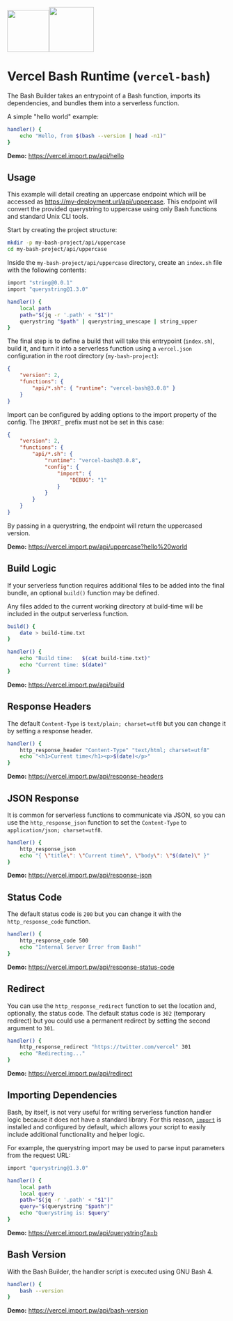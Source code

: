 [<img src="https://assets.vercel.com/image/upload/v1588805858/repositories/vercel/logo.png" height="96"><img src="https://raw.githubusercontent.com/odb/official-bash-logo/master/assets/Logos/Icons/SVG/128x128.svg" height="103" />](https://github.com/importpw/vercel-bash)

# Vercel Bash Runtime (`vercel-bash`)

The Bash Builder takes an entrypoint of a Bash function, imports its
dependencies, and bundles them into a serverless function.

A simple "hello world" example:

```bash
handler() {
	echo "Hello, from $(bash --version | head -n1)"
}
```

**Demo:** https://vercel.import.pw/api/hello


## Usage

This example will detail creating an uppercase endpoint which will be accessed
as https://my-deployment.url/api/uppercase. This endpoint will convert the
provided querystring to uppercase using only Bash functions and standard Unix
CLI tools.

Start by creating the project structure:

```bash
mkdir -p my-bash-project/api/uppercase
cd my-bash-project/api/uppercase
```

Inside the `my-bash-project/api/uppercase` directory, create an `index.sh` file
with the following contents:

```bash
import "string@0.0.1"
import "querystring@1.3.0"

handler() {
	local path
	path="$(jq -r '.path' < "$1")"
	querystring "$path" | querystring_unescape | string_upper
}
```

The final step is to define a build that will take this entrypoint (`index.sh`),
build it, and turn it into a serverless function using a `vercel.json`
configuration in the root directory (`my-bash-project`):

```json
{
	"version": 2,
	"functions": {
		"api/*.sh": { "runtime": "vercel-bash@3.0.8" }
	}
}
```

Import can be configured by adding options to the import property of the config.
The `IMPORT_` prefix must not be set in this case:

```json
{
	"version": 2,
	"functions": {
		"api/*.sh": {
			"runtime": "vercel-bash@3.0.8",
			"config": {
				"import": {
					"DEBUG": "1"
				}
			}
		}
	}
}
```

By passing in a querystring, the endpoint will return the uppercased version.

**Demo:** https://vercel.import.pw/api/uppercase?hello%20world

## Build Logic

If your serverless function requires additional files to be added into the
final bundle, an optional `build()` function may be defined.

Any files added to the current working directory at build-time will be included
in the output serverless function.

```bash
build() {
	date > build-time.txt
}

handler() {
	echo "Build time:   $(cat build-time.txt)"
	echo "Current time: $(date)"
}
```

**Demo:** https://vercel.import.pw/api/build

## Response Headers

The default `Content-Type` is `text/plain; charset=utf8` but you can change it by
setting a response header.

```bash
handler() {
	http_response_header "Content-Type" "text/html; charset=utf8"
	echo "<h1>Current time</h1><p>$(date)</p>"
}
```

**Demo:** https://vercel.import.pw/api/response-headers

## JSON Response

It is common for serverless functions to communicate via JSON, so you can use the
`http_response_json` function to set the `Content-Type` to `application/json;
charset=utf8`.

```bash
handler() {
	http_response_json
	echo "{ \"title\": \"Current time\", \"body\": \"$(date)\" }"
}
```

**Demo:** https://vercel.import.pw/api/response-json

## Status Code

The default status code is `200` but you can change it with the
`http_response_code` function.

```bash
handler() {
	http_response_code 500
	echo "Internal Server Error from Bash!"
}
```

**Demo:** https://vercel.import.pw/api/response-status-code

## Redirect

You can use the `http_response_redirect` function to set the location and,
optionally, the status code. The default status code is `302` (temporary
redirect) but you could use a permanent redirect by setting the second argument
to `301`.

```bash
handler() {
	http_response_redirect "https://twitter.com/vercel" 301
	echo "Redirecting..."
}
```

**Demo:** https://vercel.import.pw/api/redirect

## Importing Dependencies

Bash, by itself, is not very useful for writing serverless function handler logic
because it does not have a standard library. For this reason,
[`import`](https://import.pw) is installed and configured by default, which allows
your script to easily include additional functionality and helper logic.

For example, the querystring import may be used to parse input parameters from
the request URL:

```bash
import "querystring@1.3.0"

handler() {
	local path
	local query
	path="$(jq -r '.path' < "$1")"
	query="$(querystring "$path")"
	echo "Querystring is: $query"
}
```

**Demo:** https://vercel.import.pw/api/querystring?a=b

## Bash Version

With the Bash Builder, the handler script is executed using GNU Bash 4.

```bash
handler() {
	bash --version
}
```

**Demo:** https://vercel.import.pw/api/bash-version
